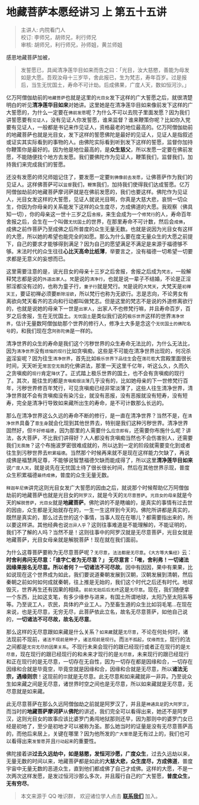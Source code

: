 # 地藏菩萨本愿经讲习 上 第五十五讲

> 主讲人: 内院看门人 <br />
> 校订: 李师兄，胡师兄，利行师兄 <br />
> 审核: 胡师兄，利行师兄，孙师姐，黄兰师姐 <br />

感恩地藏菩萨加被，

> 发誓愿已，具闻清净莲华目如来而告之曰：「光目，汝大慈愍，善能为母发如是大愿。吾观汝母十三岁毕，舍此报已，生为梵志，寿年百岁。过是报后，当生无忧国土，寿命不可计劫。后成佛果，广度人天，数如恒河沙。」

亿万阿僧伽劫前的`地藏菩萨`也就是这里的`光目女`发下这样的广大誓愿之后，就很清楚明白的听见**清净莲华目如来**对她讲。这里她是在清净莲华目如来像前发下这样的广大誓愿的，为什么一定要在`佛前发愿`呢？为什么不可以去院子里面发愿？因为我们讲誓愿要有`见证人`，没有见证人你发誓愿，谁来监督？谁来鞭策你呢？比如你入党要有见证人，一般都是书记来作见证人，资格最老的地位最高的。亿万阿僧伽劫前的地藏菩萨也就是光目女，发下这样的誓愿佛陀是最好的见证人，见证人是指叙述或证实其实际看到的事物的人。由佛陀实际看到听到发下这样的誓愿，监督你加持你鞭策你是最好的。因为他是地位最高的，是**众生慈父**，所以发愿一定要在佛前发愿，不能随便找个地方去发愿。我们要佛陀作为见证人，鞭策我们，监督我们，加持我们来完成我们的誓愿。

还没有发愿的师兄师姐记住了，要发愿一定要`到佛像前去发愿`，让佛菩萨作为我们的见证人。这样佛菩萨可以`监督`我们，`鞭策`我们，加持我们使得我们达成誓愿。亿万阿僧伽劫前的地藏菩萨摩诃萨就是在佛前发愿的，我们也要这样。佛陀作为见证人，光目女发这样的大誓愿，见证人就说光目啊，你真是大慈大悲，哀悯一切众生，你因为你母亲的关系能发下这样的众生度尽，方成佛道的大愿。我观察（佛具知一切），你的母亲这一世十三岁之后`舍报`，来生会成为一个`修梵行`的人，寿命百年舍报之后，会生在一个叫做`无忧国土`的世界，在那里寿命不可计数，然后会`成佛`，成佛之前作菩萨乃至成佛之后所普度的众生无量无数。也就是说因为光目女有这样的大愿，所以她的希望也能完全的如愿。那么为什么要在度无量众生的大愿之前提下，自己的要求才能够得到满足？因为自己的愿望满足不满足是来源于福德够不够。末法时代的众生往往**心比天高命比纸薄**，举要言之，没有福德一切希望一切要求都是无意义的妄想而已。

这里需要注意的是，说光目女的母亲十三岁之后舍报，舍报之后成为`梵志`，一般解释梵志都是说的`外道出家人`。`梵`是说的`清净行`，也就是说一辈子不结婚，不论是正淫邪淫都没有过的，也称为童子行，`童子行`就是梵行。`梵`是说的`大梵天`，大梵天是`初禅天王`，要证初禅必须要`断除淫欲`，所以梵行也称为无欲行。志是志向，不论男女有离欲向梵天看齐的志向和行动都叫做梵志。但是这里的梵志不是说的外道修离欲行的，也就是说她的母亲下一世是`出家人`，出家人不也修梵行嘛，并且寿命百岁，百岁之后舍报，生在无忧国土。`无忧国土`是类似我们说的`极乐世界`这样的世界`清净世界`，估计无量数阿僧伽劫那个世界的修行人，修净土大多是念这个`无忧国土的佛陀名号`的，和我们现在念`阿弥陀佛`是一样的。

清净世界的众生的寿命是我们这个污秽世界的众生寿命无法比的，为什么无法比，因为`清净世界`没有`烦恼的现行`比如贪嗔痴，这些是不可能在清净世界出现的，何况杀盗淫妄呢？因为往生`清净世界`，首先比如`极乐世界下品往生`会在`莲花苞`大宫殿里面很长时间，天天听无`常苦空无我`的化佛讲法，那里一天这里千亿年，听这么久，久而久之贪嗔痴的`现行`肯定`降伏`了。正式踏上极乐世界的国土，也不会有贪嗔痴的现行了。其次，能往生的都是`贪嗔痴很淡薄`几乎没有的，比如她母亲的下一世修梵行百年，污秽世界修百年梵行，可见贪嗔痴已经非常淡薄了，这些人往生清净世界，清净世界就不会有贪嗔痴没有染污业，就没有恶报，没有恶报就没有短寿，没有短寿，完全是清净行导致如来藏所出生的寿命，是不可计数那么长远的。

那么在清净世界这么久远的寿命不断的修行，是一直在清净世界？当然不是，在`清净世界`具备了`意生身`就会化现到其他世界去，特别是我们这种污秽世界。清净世界固然好，但`不好修福德`，因为那里的人需要什么`应念即有`，还需要你布施什么呢？讲法，各大菩萨，不比我们讲得好？人人都没有贪嗔痴当然也不会伤害别人，还需要我们`无畏施`？这个布施波罗密很难成就的，所以达到一定的阶段就需要变化到或者往生到污秽世界去`积累福德`。当然那个时候再来就不是现在这样能力欠缺了，再说成佛是福慧两足尊，不能够说智慧福德欠缺而能成得了，所以这里**清净莲华目如来**说`广度人天`，就是说先在无忧国土待了很长很长时间，然后在其他世界示现，普度众生积累福德`最终成佛`，普度的众生无量无数。

`释迦牟尼佛`讲完这则光目女发广大誓愿的因由之后，就说那个时候帮助亿万阿僧伽劫前的地藏菩萨也就是光目女的`阿罗汉`，就是今天的`无尽意菩萨`。`光目女的母亲`就是今天的`解脱菩萨`，`光目女`就是**地藏菩萨**。佛陀讲的不是瞎编的，是真实的事情有过去世的因由，众生都是无始就存在的，一生一生这样到今天的。佛陀所讲都是真实的，既然是真实的，那么过去世的这个事情，当事人现在在哪儿？都需要指出来的，所以要这样讲。其他经典也说`岂异人乎`？这则往事难道是不能理解的，不能证明的，我们不了解的人吗？当然不是！这则往事中的阿罗汉就是无尽意菩萨，光目女就是地藏菩萨，光目女母亲就是解脱菩萨！现在就在我们面前。

为什么这尊菩萨要称为无尽意菩萨呢？`无尽意`，`法法都是无尽意`。`《大方等大集经》`云：**时舍利弗问无尽意：「谁字仁者为无尽意？」 无尽意言：「唯，舍利弗！一切诸法因缘果报名无尽意。所以者何？一切诸法不可尽故**。因中有因因，果中有果果，比如说现在这个世界成为如此，我们要说道秦朝发展到汉朝，汉朝发展到清朝，然后秦朝之前如何如何成就秦朝，往上推是无始的，我们这个时代之后还有时代。地球毁灭，世界再生还有因果的相续。`前前无始后后无终`这是`无尽意`。现在，我们随便拿一个东西，比如这支笔，有多少缘参与进来，有国土所谓地球，太阳乃至太阳系等等。乃至说工人，农民，具体的产业工人。乃至畜生道的众生比如羽毛笔...在现在来说，也是无尽意，无穷无尽，此菩萨依此立名，故名无尽意菩萨，如他自己说的，**一切诸法不可尽故，故名无尽意**。

那么这样的无尽意跟如来藏是什么关系？`如来藏`就是`无尽意`，不论在何处何时，诸法现前不现前，`诸法不现前是种子`，`诸法现前是现行`。而`法不孤起`，`仗缘而生`，现行的法之间都是`无穷无尽的因果关系`。不现行未来会现行的跟已经现行或者正在现行的是`无尽意`，现在现行的跟已经现行的和未来才现行的是`无尽意`，未来现行的跟已经现行和正在现行的是无尽意，一切存在无自性，因为一切存在都是因缘和合，一切存在因缘和合就是毕竟空，毕竟空就是因缘和合，因缘和合就是无尽意，所以**诸法无宗，遇缘则宗**！这现前的`宗`就是无尽意。此无尽意和如来藏就非一非异。乃至说众生如来藏之间是无尽意，诸世界时空之间也是无尽意，所以如来藏就是无尽意，无尽意就是如来藏。

此无尽意菩萨在那么久远阿僧伽劫之前就是阿罗汉了，并且是`神通具足`的`大阿罗汉`，而当时的**地藏菩萨摩诃萨**从**佛陀**的讲述，我们完全可以看得出来，她还不是阿罗汉，这则光目女的故事应该比婆罗门勇闯地狱那则还早，因为那则中的婆罗门女已经是初地了，至少是初地才可以被称为圣。那么她当时的证量是没有无尽意菩萨高的，而他后来居上，关键在哪里？因为他所发的`广大誓愿`是无有过上的，我们也可以看得出来`发誓愿`并且`行动起来`的重要性。

佛陀接着讲**过去久远劫中，如是慈愍，发恒河沙愿，广度众生**，过去久远劫以来，无量无数的时间以来，地藏菩萨都是如此的**大慈大悲，众生度尽，方成佛道**，普度宇宙中无量无数的恶道众生，直到他们都成佛了自己才成佛。这样的大愿，不是一次两次这样发愿，是发过恒河沙那么多次，并且履行自己的广大誓愿，**普度众生，无有穷尽**。

> 本文来源于 QQ 唯识群， 欢迎诸位学人点击 **[联系我们](https://mp.weixin.qq.com/s/lZCfWjmLjgNR165Tx4_bCQ)** 加入。
